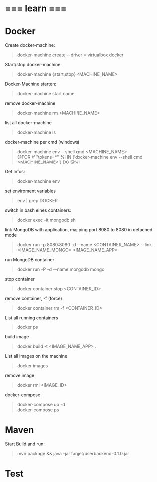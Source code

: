 # === learn === #

# Docker
Create docker-machine:
> docker-machine create --driver = virtualbox docker

Start/stop docker-machine
> docker-machine {start,stop} <MACHINE_NAME>

Docker-Machine starten:
> docker-machine start name 

remove docker-machine
> docker-machine rm <MACHINE_NAME>

list all docker-machine
> docker-machine ls

docker-machine per cmd (windows)
> docker-machine env --shell cmd <MACHINE_NAME>  
> @FOR /f "tokens=*" %i IN ('docker-machine env --shell cmd <MACHINE_NAME>') DO @%i

Get Infos:
> docker-machine env

set enviroment variables
> env | grep DOCKER

switch in bash eines containers:
> docker exec -it mongodb sh

link MongoDB with application, mapping port 8080 to 8080 in detached mode
> docker run -p 8080:8080 -d --name <CONTAINER_NAME> --link <IMAGE_NAME_MONGO> <IMAGE_NAME_APP>

run MongoDB container
> docker run -P -d --name mongodb mongo

stop container
> docker container stop <CONTAINER_ID>

remove container, -f (force)
> docker container rm -f <CONTAINER_ID>

List all running containers
> docker ps

build image
> docker build -t <IMAGE_NAME_APP> .

List all images on the machine
> docker images

remove image
> docker rmi <IMAGE_ID>

docker-compose
> docker-compose up -d  
> docker-compose ps

# Maven
Start Build and run:
> mvn package && java -jar target/userbackend-0.1.0.jar

# Test


